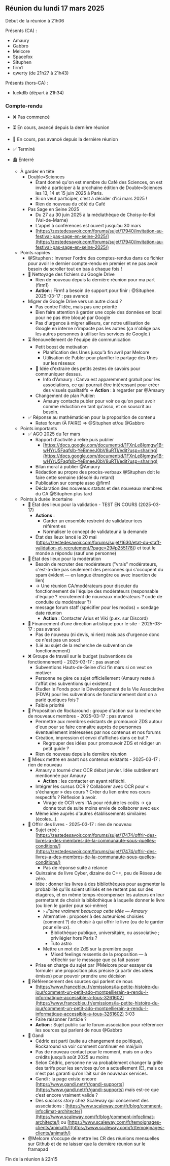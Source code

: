 ## Réunion du lundi 17 mars 2025

Début de la réunion à 21h06


Présents (CA) :

- Amaury
- Gabbro
- Melcore
- Spacefox
- Situphen
- firm1
- qwerty (de 21h27 à 21h43)

    

Présents (hors-CA) :
- luckdlb (départ à 21h34)


### Compte-rendu


- ❌ Pas commencé
- ⏳ En cours, avancé depuis la dernière réunion
- 🐢 En cours, pas avancé depuis la dernière réunion
- ✅ Terminé
- 🪦 Enterré



   * À garder en tête
       * Double•Sciences
           * Étant donné qu'on est membre du Café des Sciences, on est invité à participer à la prochaine édition de Double•Sciences les 13, 14 et 15 juin 2025 à Paris.
           * Si on veut participer, c'est à décider d'ici mars 2025 !
           * Rien de nouveau du côté du Café
       * Pas Sage en Seine 2025
           * Du 27 au 30 juin 2025 à la médiathèque de Choisy-le-Roi (Val-de-Marne)
           * L’appel à conférences est ouvert jusqu’au 30 mars
           * [https://zestedesavoir.com/forums/sujet/17940/invitation-au-festival-pas-sage-en-seine-2025/](https://zestedesavoir.com/forums/sujet/17940/invitation-au-festival-pas-sage-en-seine-2025/)
   * Points rapides
       * @Situphen : Inverser l'ordre des comptes-rendus dans ce fichier pour avoir le dernier compte-rendu en premier et ne pas avoir besoin de scroller tout en bas à chaque fois !
       * 🐢 Nettoyage des fichiers du Google Drive
           * Rien de nouveau depuis la dernière réunion pour ma part (firm1)
           * **Action** : Firm1 a besoin de support pour finir : @Situphen. 2025-03-17 : pas avancé
       * Migrer de Google Drive vers un autre cloud ?
           * Pas contre l'idée, mais pas une priorité
           * Bien faire attention à garder une copie des données en local pour ne pas être bloqué par Google
           * Pas d'urgence à migrer ailleurs, car notre utilisation de Google en interne n'impacte pas les autres (ça n'oblige pas les autres personnes à utiliser les services de Google.)
       * ⏳ Renouvellement de l'équipe de communication
           * Petit boost de motivation
               * Planification des Unes jusqu'à fin avril par Melcore
               * Utilisation de Publer pour planifier le partage des Unes sur les réseaux
           * 🐢 Idée d'extraire des petits zestes de savoirs pour communiquer dessus.
               * Info d'Amaury : Canva est apparemment gratuit pour les associations, ce qui pourrait être intéressant pour créer des visuels qualitatifs → **Action** : à regarder par @Amaury
           * Changement de plan Publer:
               * Amaury contacte publer pour voir ce qu'on peut avoir comme réduction en tant qu'asso, et on souscrit au besoin.
       * ✅ Réponse au mathématicien pour la proposition de contenu
           * Retex forum (À FAIRE) => @Situphen et/ou @Gabbro
   * Points importants
       * ✅ AGO 2025 du 1er mars
           * Rapport d'activité à relire puis publier
               * [https://docs.google.com/document/d/1FXnLe8Igmgw1B-wHYrU5Faqfslb-YeBmeeJ0bV8uRTI/edit?usp=sharing](https://docs.google.com/document/d/1FXnLe8Igmgw1B-wHYrU5Faqfslb-YeBmeeJ0bV8uRTI/edit?usp=sharing)
           * Bilan moral à publier @Amaury
           * Rédaction au propre des procès-verbaux @Situphen doit le faire cette semaine (désolé du retard)
           * Publication sur compte asso @firm1
           * Déclaration des nouveaux statuts et des nouveaux membres du CA @Situphen plus tard
   * Points à durée incertaine
       * 🐢 État des lieux pour la validation - TEST EN COURS (2025-03-17)
           * **Actions** :
               * Garder un ensemble restreint de validateur·ices référent·es
               * Normaliser le concept de validateur à la demande
           * État des lieux lancé le 20 mai ([https://zestedesavoir.com/forums/sujet/1630/etat-du-staff-validation-et-recrutement/?page=29#p255178)](https://zestedesavoir.com/forums/sujet/1630/etat-du-staff-validation-et-recrutement/?page=29#p255178)) et tout le monde a répondu (sauf une personne)
       * 🐢 État des lieux pour la modération
           * Besoin de recruter des modérateurs ("vrais" modérateurs, c'est-à-dire pas seulement des personnes qui s'occupent du spam évident — en langue étrangère ou avec insertion de lien)
           * → Une réunion CA/modérateurs pour discuter du fonctionnement de l'équipe des modérateurs (responsable d'équipe ? recrutement de nouveaux modérateurs ? code de conduite du modérateur ?)
           * message forum staff (spécifier pour les modos) + sondage date réunion
               * **Action** : Contacter Arius et Viki (p.ex. sur Discord)
       * 🐢 Financement d’une direction artistique pour le site - 2025-03-17 : pas avancé
           * Pas de nouveau (ni devis, ni rien) mais pas d'urgence donc ce n'est pas un souci
           * (Lié au sujet de la recherche de subvention de fonctionnement)
       * ❌ Groupe de travail sur le budget (subventions de fonctionnement) - 2025-03-17 : pas avancé
           * Subventions Hauts-de-Seine d'ici fin mars si on veut se motiver
           * Personne ne gère ce sujet officiellement (Amaury reste à l'affût des subventions qui existent.)
           * Étudier le Fonds pour le Développement de la Vie Associative (FDVA) pour les subventions de fonctionnement dont on a parlé quelques fois ?
           * Faible priorité
       * 🐢 Proposition de Rockaround : groupe d'action sur la recherche de nouveaux membres - 2025-03-17 : pas avancé
           * Permettre aux membres existants de promouvoir ZDS autour d'eux pour se faire connaitre auprès de personnes éventuellement intéressées par nos contenus et nos forums
           * Création, impression et envoi d'affiches dans ce but ?
               * Regrouper des idées pour promouvoir ZDS et rédiger un petit guide ?
           * Rien de nouveau depuis la dernière réunion
       * 🐢 Mieux mettre en avant nos contenus existants - 2025-03-17 : rien de nouveau
           * Amaury a tourné chez OCR début janvier. Idée subtilement mentionnée par Amaury
               * **Action** : les contacter en ayant réfléchi.
           * Intégrer les cursus OCR ? Collaborer avec OCR pour « s'échanger » des cours ? Créer du lien entre nos cours respectifs ? Réflexion à avoir.
               * Virage de OCR vers l'IA pour réduire les coûts → ça donne tout de suite moins envie de collaborer avec eux
           * Même idée auprès d'autres établissements similaires (écoles…).
       * 🐢 Offrir des livres - 2025-03-17 : rien de nouveau
           * Sujet créé : [https://zestedesavoir.com/forums/sujet/17474/offrir-des-livres-a-des-membres-de-la-communaute-sous-quelles-conditions/](https://zestedesavoir.com/forums/sujet/17474/offrir-des-livres-a-des-membres-de-la-communaute-sous-quelles-conditions/)
               * Pas de réponse suite à relance
           * Quinzaine de livre Cyber, dizaine de C++, peu de Réseau de zéro.
           * Idée : donner les livres à des bibliothèques pour augmenter la probabilité qu'ils soient utilisés et ne restent pas sur des étagères, et en même temps récompenser les auteurs en leur permettant de choisir la bibliothèque à laquelle donner le livre (ou bien le garder pour soi-même)
               * *› J’aime vraiment beaucoup cette idée — Amaury*
               * Alternative : proposer à des auteur·ices choisies (comment ?) de choisir à qui offrir le livre (ou de le garder pour elle·ux).
                   * Bibliothèque publique, universitaire, ou associative ; privilégier hors Paris ?
                   * Tuto astro
               * Mettre un mot de ZdS sur la première page
                   * Mixed feelings ressentis de la proposition — à réfléchir sur le message que ça fait passer
           * Prise en charge du sujet par @Melcore pour essayer de formuler une proposition plus précise (à partir des idées émises) pour pouvoir prendre une décision
       * 🐢 Référencement des sources qui parlent de nous
           * [https://www.francebleu.fr/emissions/la-petite-histoire-du-jour/comment-un-petit-ado-montpellierain-a-rendu-l-informatique-accessible-a-tous-3261602](https://www.francebleu.fr/emissions/la-petite-histoire-du-jour/comment-un-petit-ado-montpellierain-a-rendu-l-informatique-accessible-a-tous-3261602) 3:03
           * Faire raisonner l’article ?
           * **Action** : Sujet public sur le forum association pour référencer les sources qui parlent de nous @Gabbro
       * 🐢 Gandi
           * Cédric est parti (suite au changement de politique), Rockaround va voir comment continuer en mai/juin
           * Pas de nouveau contact pour le moment, mais on a des crédits jusqu’à août 2025 au moins
           * Selon Cédric, personne ne va probablement changer la grille des tarifs pour les services qu'on a actuellement (E), mais ce n'est pas garanti qu’on l’ait sur de nouveaux services.
           * Gandi : la page existe encore [https://www.gandi.net/fr/gandi-supports](https://www.gandi.net/fr/gandi-supports) mais est-ce que c’est encore vraiment valide ?
           * Des *success story* chez Scaleway qui concernent des associations : [https://www.scaleway.com/fr/blog/comment-infoclimat-architecte/](https://www.scaleway.com/fr/blog/comment-infoclimat-architecte/) ou [https://www.scaleway.com/fr/temoignages-clients/animath/](https://www.scaleway.com/fr/temoignages-clients/animath/)
       * @Melcore s'occupe de mettre les CR des réunions mensuelles sur Github et de ne laisser que la dernière réunion sur le framapad


Fin de la réunion à 22h15